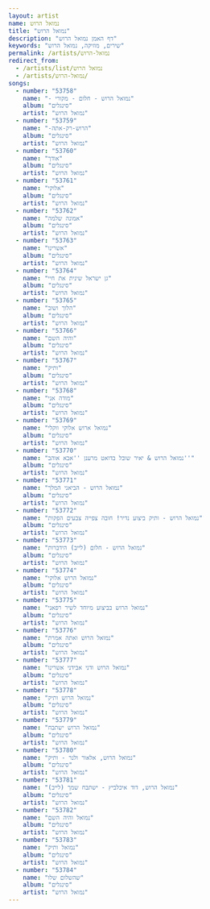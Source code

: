 ```yaml
---
layout: artist
name: נמואל הרוש
title: "נמואל הרוש"
description: "דף האמן נמואל הרוש"
keywords: "שירים, מוזיקה, נמואל הרוש"
permalink: /artists/נמואל-הרוש
redirect_from:
  - /artists/list/נמואל הרוש
  - /artists/נמואל-הרוש/
songs:
  - number: "53758"
    name: "- נמואל הרוש - חלום - מקורי"
    album: "סינגלים"
    artist: "נמואל הרוש"
  - number: "53759"
    name: "-הרוש-רק-אתה"
    album: "סינגלים"
    artist: "נמואל הרוש"
  - number: "53760"
    name: "אודך"
    album: "סינגלים"
    artist: "נמואל הרוש"
  - number: "53761"
    name: "אלוקי"
    album: "סינגלים"
    artist: "נמואל הרוש"
  - number: "53762"
    name: "אמונה שלמה"
    album: "סינגלים"
    artist: "נמואל הרוש"
  - number: "53763"
    name: "אשרינו"
    album: "סינגלים"
    artist: "נמואל הרוש"
  - number: "53764"
    name: "גן ישראל שינית את חיי"
    album: "סינגלים"
    artist: "נמואל הרוש"
  - number: "53765"
    name: "הלוך ושוב"
    album: "סינגלים"
    artist: "נמואל הרוש"
  - number: "53766"
    name: "והיה השם"
    album: "סינגלים"
    artist: "נמואל הרוש"
  - number: "53767"
    name: "ותיק"
    album: "סינגלים"
    artist: "נמואל הרוש"
  - number: "53768"
    name: "מודה אני"
    album: "סינגלים"
    artist: "נמואל הרוש"
  - number: "53769"
    name: "נמואל ארוש אלוקי ווקלי"
    album: "סינגלים"
    artist: "נמואל הרוש"
  - number: "53770"
    name: "נמואל הרוש & יאיר שובל בדואט מרענן ''אבא אוהב''"
    album: "סינגלים"
    artist: "נמואל הרוש"
  - number: "53771"
    name: "נמואל הרוש - הביאני המלך"
    album: "סינגלים"
    artist: "נמואל הרוש"
  - number: "53772"
    name: "נמואל הרוש - ותיק ביצוע נדיר! חובה צפייה צבעים הפקות"
    album: "סינגלים"
    artist: "נמואל הרוש"
  - number: "53773"
    name: "נמואל הרוש - חלום (לייב) הידברות"
    album: "סינגלים"
    artist: "נמואל הרוש"
  - number: "53774"
    name: "נמואל הרוש אלוקי"
    album: "סינגלים"
    artist: "נמואל הרוש"
  - number: "53775"
    name: "נמואל הרוש בביצוע מיוחד לשיר רפאני"
    album: "סינגלים"
    artist: "נמואל הרוש"
  - number: "53776"
    name: "נמואל הרוש ואתה אמרת"
    album: "סינגלים"
    artist: "נמואל הרוש"
  - number: "53777"
    name: "נמואל הרוש ודני אבידני אשרינו"
    album: "סינגלים"
    artist: "נמואל הרוש"
  - number: "53778"
    name: "נמואל הרוש ותיק"
    album: "סינגלים"
    artist: "נמואל הרוש"
  - number: "53779"
    name: "נמואל הרוש ישתבח"
    album: "סינגלים"
    artist: "נמואל הרוש"
  - number: "53780"
    name: "נמואל הרוש, אלאור ולנר - ותיק"
    album: "סינגלים"
    artist: "נמואל הרוש"
  - number: "53781"
    name: "נמואל הרוש, דוד איכלביץ - ישתבח שמך (לייב)"
    album: "סינגלים"
    artist: "נמואל הרוש"
  - number: "53782"
    name: "נמואל והיה השם"
    album: "סינגלים"
    artist: "נמואל הרוש"
  - number: "53783"
    name: "נמואל ותיק"
    album: "סינגלים"
    artist: "נמואל הרוש"
  - number: "53784"
    name: "שהשלום שלו"
    album: "סינגלים"
    artist: "נמואל הרוש"
---
```

